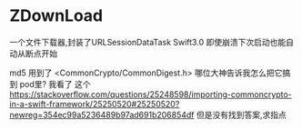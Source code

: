 # ZDownLoad
一个文件下载器,封装了URLSessionDataTask
Swift3.0 即使崩溃下次启动也能自动从断点开始

md5 用到了 <CommonCrypto/CommonDigest.h> 哪位大神告诉我怎么把它搞到 pod里? 我看了 这个 https://stackoverflow.com/questions/25248598/importing-commoncrypto-in-a-swift-framework/25250520#25250520?newreg=354ec99a5236489b97ad691b206854df 但是没有找到答案,求指点
